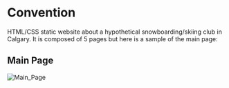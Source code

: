 # Convention

HTML/CSS static website about a hypothetical snowboarding/skiing club in Calgary. It is composed of 5 pages but here is a sample of the main page:
## Main Page
![Main_Page](https://user-images.githubusercontent.com/81201946/193441471-a4cc9e0b-820b-4efb-b0a2-0772d422d0a5.png)
